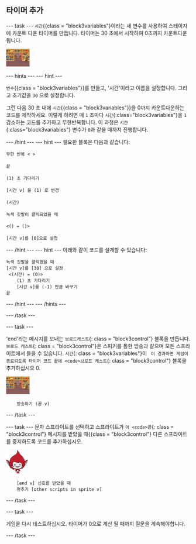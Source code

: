 ## 타이머 추가

\--- task \--- `시간`{{class = "block3variables"}이라는 새 변수를 사용하여 스테이지에 카운트 다운 타이머를 만듭니다. 타이머는 30 초에서 시작하여 0초까지 카운트다운 됩니다.

![무대 스프라이트](images/stage-sprite.png)

\--- hints \--- \--- hint \---

`변수`{{class = "block3variables"}}를 만들고, '시간'이라고 이름을 설정합니다. 그리고 초기값을 `30` 으로 설정합니다.

그런 다음 30 초 내에 `시간`{{class = "block3variables"}}을 0까지 카운트다운하는 코드를 제작하세요. 이렇게 하려면 매 `1` 초마다 `시간`{:class="block3variables"}을 `1` 감소하는 코드를 추가하고 무한반복합니다. 이 과정은 `시간`{:class="block3variables"} 변수가 `0`과 같을 때까지 진행합니다.

\--- /hint \--- \--- hint \--- 필요한 블록은 다음과 같습니다:

```blocks3
무한 반복 < >

끝

(1) 초 기다리기

[시간 v] 을 (1) 로 변경

(시간)

녹색 깃발이 클릭되었을 때

<() = ()>

[시간 v]를 [0]으로 설정
```

\--- /hint \--- \--- hint \--- 아래와 같이 코드를 설계할 수 있습니다: 

```blocks3
녹색 깃발을 클릭했을 때
[시간 v]를 [30] 으로 설정
 <(시간) = (0)>
    (1) 초 기다리기
    [시간 v]를 (-1) 만큼 바꾸기
끝
```

\--- /hint \--- \--- /hints \---

\--- /task \---

\--- task \---

'end'라는 메시지를 보내는 `브로드캐스트`{: class = "block3control"} 블록을 만듭니다. `브로드 캐스트`{: class = "block3control"}은 스피커를 통한 방송과 같으며 모든 스프라이트에서 들을 수 있습니다. `시간`{: class = "block3variables"}이 ` 이 경과하면 게임이 종료되도록 타이머 코드 끝에 <code>브로드 캐스트`{: class = "block3control"} 블록을 추가하십시오 0</code>.

![무대 스프라이트](images/stage-sprite.png)

```blocks3
    방송하기 (끝 v)
```

\--- /task \---

\--- task \--- 문자 스프라이트를 선택하고 스프라이트가 `이 <code>끝`{: class = "block3control"} 메시지를 받았을 때</code>{{class = "block3control"} 다른 스프라이트를 중지하도록 코드를 추가하십시오.

![기가 스프라이트](images/giga-sprite.png)

```blocks3
    [end v] 신호를 받았을 때
    멈추기 [other scripts in sprite v]
```

\--- /task \---

\--- task \---

게임을 다시 테스트하십시오. 타이머가 0으로 계산 될 때까지 질문을 계속해야합니다.

\--- /task \---